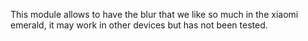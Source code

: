 
This module allows to have the blur that we like so much in the xiaomi emerald, it may work in other devices but has not been tested.
